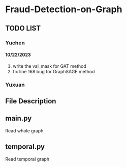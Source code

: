 # Fraud-Detection-on-Graph

## TODO LIST
### Yuchen
#### 10/22/2023
1. write the val_mask for GAT method
2. fix line 168 bug for GraphSAGE method

### Yuxuan

## File Description
## main.py
Read whole graph

## temporal.py
Read temporal graph

